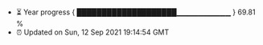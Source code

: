 - ⏳ Year progress { ████████████████████▁▁▁▁▁▁▁▁▁▁ } 69.81 %
- ⏰ Updated on Sun, 12 Sep 2021 19:14:54 GMT

